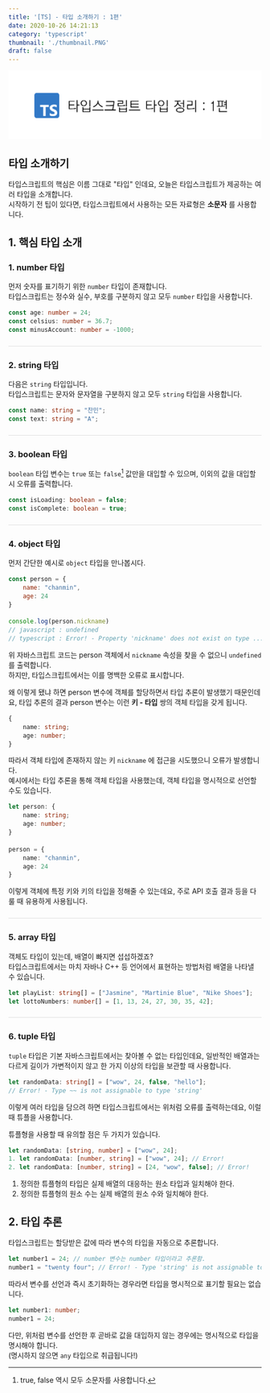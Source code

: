 ```yaml
---
title: '[TS] - 타입 소개하기 : 1편'
date: 2020-10-26 14:21:13
category: 'typescript'
thumbnail: './thumbnail.PNG'
draft: false
---
```


![thumbnail](./thumbnail.PNG)

## 타입 소개하기

타입스크립트의 핵심은 이름 그대로 "타입" 인데요, 오늘은 타입스크립트가 제공하는 여러 타입을 소개합니다.  
시작하기 전 팁이 있다면, 타입스크립트에서 사용하는 모든 자료형은 **소문자** 를 사용합니다.


## 1. 핵심 타입 소개

### 1. number 타입

먼저 숫자를 표기하기 위한 `number` 타입이 존재합니다.  
타입스크립트는 정수와 실수, 부호를 구분하지 않고 모두 `number` 타입을 사용합니다.

```typescript
const age: number = 24;
const celsius: number = 36.7;
const minusAccount: number = -1000;
```

<hr style = "background-color: #dedede; margin: 1.5rem 0">

### 2. string 타입

다음은 `string` 타입입니다.  
타입스크립트는 문자와 문자열을 구분하지 않고 모두 `string` 타입을 사용합니다.

```typescript
const name: string = "찬민";
const text: string = "A";
```

<hr style = "background-color: #dedede; margin: 1.5rem 0">

### 3. boolean 타입

`boolean` 타입 변수는 `true` 또는 `false`[^1] 값만을 대입할 수 있으며, 이외의 값을 대입할 시 오류를 출력합니다.

```typescript
const isLoading: boolean = false;
const isComplete: boolean = true;
```

<hr style = "background-color: #dedede; margin: 1.5rem 0">

### 4. object 타입

먼저 간단한 예시로 `object` 타입을 만나봅시다.

```js
const person = {
    name: "chanmin",
    age: 24
}

console.log(person.nickname)
// javascript : undefined
// typescript : Error! - Property 'nickname' does not exist on type ...'
```

위 자바스크립트 코드는 person 객체에서 `nickname` 속성을 찾을 수 없으니 `undefined` 를 출력합니다.  
하지만, 타입스크립트에서는 이를 명백한 오류로 표시합니다.

왜 이렇게 됐냐 하면 person 변수에 객체를 할당하면서 타입 추론이 발생했기 때문인데요, 타입 추론의 결과 person 변수는 이런 **키 - 타입** 쌍의 객체 타입을 갖게 됩니다.

```ts
{
    name: string;
    age: number;
}
```

따라서 객체 타입에 존재하지 않는 키 `nickname` 에 접근을 시도했으니 오류가 발생합니다.  
예시에서는 타입 추론을 통해 객체 타입을 사용했는데, 객체 타입을 명시적으로 선언할 수도 있습니다.  

```ts
let person: {
    name: string;
    age: number;
}

person = {
    name: "chanmin",
    age: 24
}
```

이렇게 객체에 특정 키와 키의 타입을 정해줄 수 있는데요, 주로 API 호출 결과 등을 다룰 때 유용하게 사용됩니다.

<hr style = "background-color: #dedede; margin: 1.5rem 0">

### 5. array 타입  

객체도 타입이 있는데, 배열이 빠지면 섭섭하겠죠?   
타입스크립트에서는 마치 자바나 C++ 등 언어에서 표현하는 방법처럼 배열을 나타낼 수 있습니다.  

```ts
let playList: string[] = ["Jasmine", "Martinie Blue", "Nike Shoes"];
let lottoNumbers: number[] = [1, 13, 24, 27, 30, 35, 42];
```

<hr style = "background-color: #dedede; margin: 1.5rem 0">

### 6. tuple 타입

`tuple` 타입은 기본 자바스크립트에서는 찾아볼 수 없는 타입인데요, 일반적인 배열과는 다르게 길이가 가변적이지 않고 한 가지 이상의 타입을 보관할 때 사용합니다.

```ts
let randomData: string[] = ["wow", 24, false, "hello"];
// Error! - Type ~~ is not assignable to type 'string'
```

이렇게 여러 타입을 담으려 하면 타입스크립트에서는 위처럼 오류를 출력하는데요, 이럴 때 튜플을 사용합니다.  

튜플형을 사용할 때 유의할 점은 두 가지가 있습니다.

```ts
let randomData: [string, number] = ["wow", 24];
1. let randomData: [number, string] = ["wow", 24]; // Error!
2. let randomData: [number, string] = [24, "wow", false]; // Error!
```

1. 정의한 튜플형의 타입은 실제 배열의 대응하는 원소 타입과 일치해야 한다.
2. 정의한 튜플형의 원소 수는 실제 배열의 원소 수와 일치해야 한다.

## 2. 타입 추론

타입스크립트는 할당받은 값에 따라 변수의 타입을 자동으로 추론합니다.  

```typescript
let number1 = 24; // number 변수는 number 타입이라고 추론함.
number1 = "twenty four"; // Error! - Type 'string' is not assignable to type 'number'
```

따라서 변수를 선언과 즉시 초기화하는 경우라면 타입을 명시적으로 표기할 필요는 없습니다.   

```typescript
let number1: number;
number1 = 24;
```

다만, 위처럼 변수를 선언한 후 곧바로 값을 대입하지 않는 경우에는 명시적으로 타입을 명시해야 합니다.  
(명시하지 않으면 `any` 타입으로 취급됩니다!)

[^1]: true, false 역시 모두 소문자를 사용합니다.
